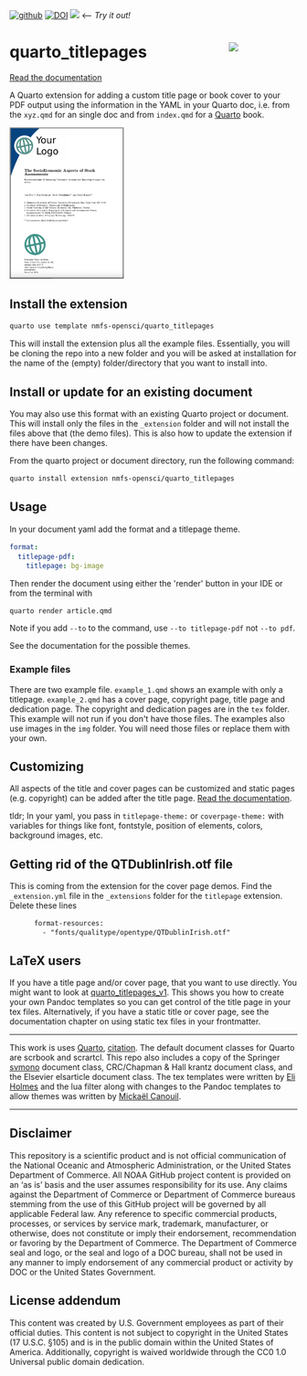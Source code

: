 [![github](https://img.shields.io/github/v/release/nmfs-opensci/quarto_titlepages?color=brightgreen&label=GitHub)](https://github.com/nmfs-opensci/quarto_titlepages/releases/latest)
[![DOI](https://zenodo.org/badge/521413662.svg)](https://zenodo.org/badge/latestdoi/521413662) [![](https://img.shields.io/badge/Open%20In-RStudio%20Cloud-green)](https://rstudio.cloud/content/4891671) <-- *Try it out!*

# quarto_titlepages <a href="https://github.com/nmfs-opensci/quarto_titlepages"><img src="https://github.com/nmfs-opensci.png" align="right" width="120"/></a>

[Read the documentation](https://nmfs-opensci.github.io/quarto_titlepages/)
 

A Quarto extension for adding a custom title page or book cover to your PDF output using the information in the YAML in your Quarto doc, i.e. from the `xyz.qmd` for an single doc and from `index.qmd` for a [Quarto](https://quarto.org/) book. 

<img src="./img/example.png" width="200"/>

## Install the extension

```bash
quarto use template nmfs-opensci/quarto_titlepages
```

This will install the extension plus all the example files. Essentially, you will be cloning the repo into a new folder and you will be asked at installation for the name of the (empty) folder/directory that you want to install into.

## Install or update for an existing document

You may also use this format with an existing Quarto project or document. This will install only the files in the `_extension` folder and will not install the files above that (the demo files). This is also how to update the extension if there have been changes.

From the quarto project or document directory, run the following command:

```bash
quarto install extension nmfs-opensci/quarto_titlepages
```

## Usage

In your document yaml add the format and a titlepage theme.

```yaml
format: 
  titlepage-pdf:
    titlepage: bg-image
```

Then render the document using either the 'render' button in your IDE or from the terminal with
```
quarto render article.qmd
````
Note if you add `--to` to the command, use `--to titlepage-pdf` not `--to pdf`.

See the documentation for the possible themes.

### Example files

There are two example file. `example_1.qmd` shows an example with only a titlepage. `example_2.qmd` has a cover page, copyright page, title page and dedication page. The copyright and dedication pages are in the `tex` folder. This example will not run if you don't have those files. The examples also use images in the `img` folder. You will need those files or replace them with your own.

## Customizing

All aspects of the title and cover pages can be customized and static pages (e.g. copyright) can be added after the title page. [Read the documentation](https://nmfs-opensci.github.io/quarto_titlepages/). 

tldr; In your yaml, you pass in `titlepage-theme:` or `coverpage-theme:` with variables for things like font, fontstyle, position of elements, colors, background images, etc.

## Getting rid of the QTDublinIrish.otf file

This is coming from the extension for the cover page demos. Find the `_extension.yml` file in the `_extensions` folder for the `titlepage` extension. Delete these lines
```
      format-resources:
        - "fonts/qualitype/opentype/QTDublinIrish.otf"
```

## LaTeX users

If you have a title page and/or cover page, that you want to use directly. You might want to look at [quarto_titlepages_v1](https://github.com/nmfs-opensci/quarto_titlepages_v1). This shows you how to create your own Pandoc templates so you can get control of the title page in your tex files. Alternatively, if you have a static title or cover page, see the documentation chapter on using static tex files in your frontmatter.

------
This work is uses [Quarto](https://quarto.org/), [citation](https://github.com/quarto-dev/quarto-cli/blob/main/CITATION.cff). The default document classes for Quarto are scrbook and scrartcl. This repo also includes a copy of the Springer [svmono](https://www.springernature.com/gp/authors/campaigns/latex-author-support) document class, CRC/Chapman & Hall krantz document class, and the Elsevier elsarticle document class. The tex templates were written by [Eli Holmes](https://github.com/eeholmes) and the lua filter along with changes to the Pandoc templates to allow themes was written by [Mickaël Canouil](https://github.com/mcanouil).

<hr>

## Disclaimer

This repository is a scientific product and is not official communication of the National Oceanic and Atmospheric Administration, or the United States Department of Commerce. All NOAA GitHub project content is provided on an ‘as is’ basis and the user assumes responsibility for its use. Any claims against the Department of Commerce or Department of Commerce bureaus stemming from the use of this GitHub project will be governed by all applicable Federal law. Any reference to specific commercial products, processes, or services by service mark, trademark, manufacturer, or otherwise, does not constitute or imply their endorsement, recommendation or favoring by the Department of Commerce. The Department of Commerce seal and logo, or the seal and logo of a DOC bureau, shall not be used in any manner to imply endorsement of any commercial product or activity by DOC or the United States Government.

## License addendum

This content was created by U.S. Government employees as part of their official duties.  This content is not subject to copyright in the United States (17 U.S.C. §105) and is in the public domain within the United States of America. Additionally, copyright is waived worldwide through the CC0 1.0 Universal public domain dedication.

